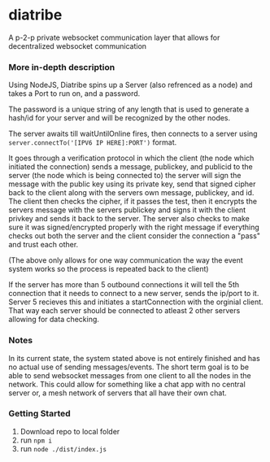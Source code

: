 # diatribe
A p-2-p private websocket communication layer that allows for decentralized websocket communication

### More in-depth description
Using NodeJS, Diatribe spins up a Server (also refrenced as a node) and takes a Port to run on, and a password.

The password is a unique string of any length that is used to generate a hash/id for your server and will be recognized by the other nodes.

The server awaits till waitUntilOnline fires, then connects to a server using `server.connectTo('[IPV6 IP HERE]:PORT')` format.

It goes through a verification protocol in which the client (the node which initiated the connection) sends a message, publickey, and publicid to the server (the node which is being connected to) the server will sign the message with the public key using its private key, send that signed cipher back to the client along with the servers own message, publickey, and id. The client then checks the cipher, if it passes the test, then it encrypts the servers message with the servers publickey and signs it with the client privkey and sends it back to the server. The server also checks to make sure it was signed/encrypted properly with the right message if everything checks out both the server and the client consider the connection a "pass" and trust each other.

(The above only allows for one way communication the way the event system works so the process is repeated back to the client)

If the server has more than 5 outbound connections it will tell the 5th connection that it needs to connect to a new server, sends the ip/port to it. Server 5 recieves this and initiates a startConnection with the orginial client. That way each server should be connected to atleast 2 other servers allowing for data checking.

### Notes

In its current state, the system stated above is not entirely finished and has no actual use of sending messages/events. The short term goal is to be able to send websocket messages from one client to all the nodes in the network. This could allow for something like a chat app with no central server or, a mesh network of servers that all have their own chat. 

### Getting Started

1. Download repo to local folder
2. run `npm i`
3. run `node ./dist/index.js`

